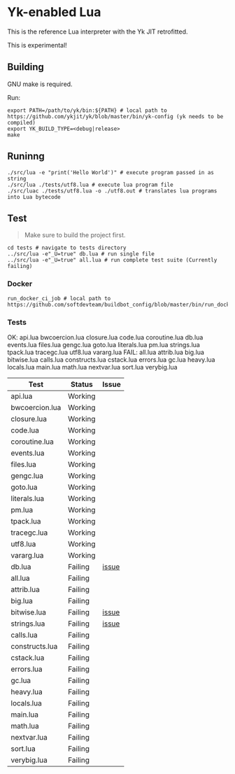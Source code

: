 # Yk-enabled Lua

This is the reference Lua interpreter with the Yk JIT retrofitted.

This is experimental!

## Building

GNU make is required.

Run:
```shell
export PATH=/path/to/yk/bin:${PATH} # local path to https://github.com/ykjit/yk/blob/master/bin/yk-config (yk needs to be compiled)
export YK_BUILD_TYPE=<debug|release>
make
```

## Runinng

```shell
./src/lua -e "print('Hello World')" # execute program passed in as string
./src/lua ./tests/utf8.lua # execute lua program file
./src/luac ./tests/utf8.lua -o ./utf8.out # translates lua programs into Lua bytecode
```

## Test

> Make sure to build the project first.

```shell
cd tests # navigate to tests directory
../src/lua -e"_U=true" db.lua # run single file
../src/lua -e"_U=true" all.lua # run complete test suite (Currently failing)
```

### Docker

```shell
run_docker_ci_job # local path to https://github.com/softdevteam/buildbot_config/blob/master/bin/run_docker_ci_job
```

### Tests

OK: api.lua bwcoercion.lua closure.lua code.lua coroutine.lua db.lua events.lua files.lua gengc.lua goto.lua literals.lua pm.lua strings.lua tpack.lua tracegc.lua utf8.lua vararg.lua
FAIL: all.lua attrib.lua big.lua bitwise.lua calls.lua constructs.lua cstack.lua errors.lua gc.lua heavy.lua locals.lua main.lua math.lua nextvar.lua sort.lua verybig.lua

| Test           | Status  | Issue                                             | 
| -------------- | ------- | ------------------------------------------------- |
| api.lua        | Working |                                                   |
| bwcoercion.lua | Working |                                                   |
| closure.lua    | Working |                                                   |
| code.lua       | Working |                                                   |
| coroutine.lua  | Working |                                                   |
| events.lua     | Working |                                                   |
| files.lua      | Working |                                                   |
| gengc.lua      | Working |                                                   |
| goto.lua       | Working |                                                   |
| literals.lua   | Working |                                                   |
| pm.lua         | Working |                                                   |
| tpack.lua      | Working |                                                   |
| tracegc.lua    | Working |                                                   |
| utf8.lua       | Working |                                                   |
| vararg.lua     | Working |                                                   |
| db.lua         | Failing | [issue](https://github.com/ykjit/yklua/issues/38) |
| all.lua        | Failing |                                                   |
| attrib.lua     | Failing |                                                   |
| big.lua        | Failing |                                                   |
| bitwise.lua    | Failing | [issue](https://github.com/ykjit/yklua/issues/40) |
| strings.lua    | Failing | [issue](https://github.com/ykjit/yklua/issues/39) |
| calls.lua      | Failing |                                                   |
| constructs.lua | Failing |                                                   |
| cstack.lua     | Failing |                                                   |
| errors.lua     | Failing |                                                   |
| gc.lua         | Failing |                                                   |
| heavy.lua      | Failing |                                                   |
| locals.lua     | Failing |                                                   |
| main.lua       | Failing |                                                   |
| math.lua       | Failing |                                                   |
| nextvar.lua    | Failing |                                                   |
| sort.lua       | Failing |                                                   |
| verybig.lua    | Failing |                                                   |
